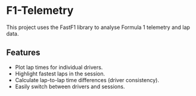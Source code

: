 # F1-Telemetry
This project uses the FastF1 library to analyse Formula 1 telemetry and lap data. 
## Features
- Plot lap times for individual drivers.
- Highlight fastest laps in the session.
- Calculate lap-to-lap time differences (driver consistency).
- Easily switch between drivers and sessions.
